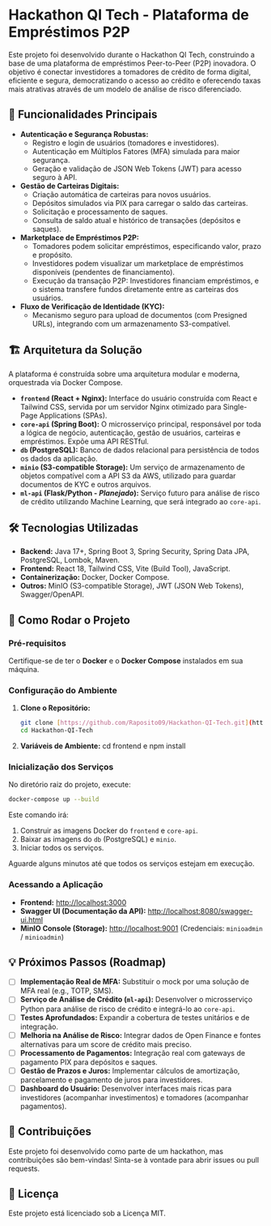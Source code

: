 # Hackathon QI Tech - Plataforma de Empréstimos P2P

Este projeto foi desenvolvido durante o Hackathon QI Tech, construindo a base de uma plataforma de empréstimos Peer-to-Peer (P2P) inovadora. O objetivo é conectar investidores a tomadores de crédito de forma digital, eficiente e segura, democratizando o acesso ao crédito e oferecendo taxas mais atrativas através de um modelo de análise de risco diferenciado.

## 🚀 Funcionalidades Principais

* **Autenticação e Segurança Robustas:**
    * Registro e login de usuários (tomadores e investidores).
    * Autenticação em Múltiplos Fatores (MFA) simulada para maior segurança.
    * Geração e validação de JSON Web Tokens (JWT) para acesso seguro à API.
* **Gestão de Carteiras Digitais:**
    * Criação automática de carteiras para novos usuários.
    * Depósitos simulados via PIX para carregar o saldo das carteiras.
    * Solicitação e processamento de saques.
    * Consulta de saldo atual e histórico de transações (depósitos e saques).
* **Marketplace de Empréstimos P2P:**
    * Tomadores podem solicitar empréstimos, especificando valor, prazo e propósito.
    * Investidores podem visualizar um marketplace de empréstimos disponíveis (pendentes de financiamento).
    * Execução da transação P2P: Investidores financiam empréstimos, e o sistema transfere fundos diretamente entre as carteiras dos usuários.
* **Fluxo de Verificação de Identidade (KYC):**
    * Mecanismo seguro para upload de documentos (com Presigned URLs), integrando com um armazenamento S3-compatível.

## 🏗️ Arquitetura da Solução

A plataforma é construída sobre uma arquitetura modular e moderna, orquestrada via Docker Compose.

* **`frontend` (React + Nginx):** Interface do usuário construída com React e Tailwind CSS, servida por um servidor Nginx otimizado para Single-Page Applications (SPAs).
* **`core-api` (Spring Boot):** O microsserviço principal, responsável por toda a lógica de negócio, autenticação, gestão de usuários, carteiras e empréstimos. Expõe uma API RESTful.
* **`db` (PostgreSQL):** Banco de dados relacional para persistência de todos os dados da aplicação.
* **`minio` (S3-compatible Storage):** Um serviço de armazenamento de objetos compatível com a API S3 da AWS, utilizado para guardar documentos de KYC e outros arquivos.
* **`ml-api` (Flask/Python - *Planejado*):** Serviço futuro para análise de risco de crédito utilizando Machine Learning, que será integrado ao `core-api`.

## 🛠️ Tecnologias Utilizadas

* **Backend:** Java 17+, Spring Boot 3, Spring Security, Spring Data JPA, PostgreSQL, Lombok, Maven.
* **Frontend:** React 18, Tailwind CSS, Vite (Build Tool), JavaScript.
* **Containerização:** Docker, Docker Compose.
* **Outros:** MinIO (S3-compatible Storage), JWT (JSON Web Tokens), Swagger/OpenAPI.

## 🚀 Como Rodar o Projeto

### Pré-requisitos

Certifique-se de ter o **Docker** e o **Docker Compose** instalados em sua máquina.

### Configuração do Ambiente

1.  **Clone o Repositório:**
    ```bash
    git clone [https://github.com/Raposito09/Hackathon-QI-Tech.git](https://github.com/Raposito09/Hackathon-QI-Tech.git)
    cd Hackathon-QI-Tech
    ```
2.  **Variáveis de Ambiente:**
    cd frontend e npm install

### Inicialização dos Serviços

No diretório raiz do projeto, execute:

```bash
docker-compose up --build
```

Este comando irá:
1.  Construir as imagens Docker do `frontend` e `core-api`.
2.  Baixar as imagens do `db` (PostgreSQL) e `minio`.
3.  Iniciar todos os serviços.

Aguarde alguns minutos até que todos os serviços estejam em execução.

### Acessando a Aplicação

* **Frontend:** [http://localhost:3000](http://localhost:3000)
* **Swagger UI (Documentação da API):** [http://localhost:8080/swagger-ui.html](http://localhost:8080/swagger-ui.html)
* **MinIO Console (Storage):** [http://localhost:9001](http://localhost:9001) (Credenciais: `minioadmin` / `minioadmin`)

## 💡 Próximos Passos (Roadmap)

-   [ ] **Implementação Real de MFA:** Substituir o mock por uma solução de MFA real (e.g., TOTP, SMS).
-   [ ] **Serviço de Análise de Crédito (`ml-api`):** Desenvolver o microsserviço Python para análise de risco de crédito e integrá-lo ao `core-api`.
-   [ ] **Testes Aprofundados:** Expandir a cobertura de testes unitários e de integração.
-   [ ] **Melhoria na Análise de Risco:** Integrar dados de Open Finance e fontes alternativas para um score de crédito mais preciso.
-   [ ] **Processamento de Pagamentos:** Integração real com gateways de pagamento PIX para depósitos e saques.
-   [ ] **Gestão de Prazos e Juros:** Implementar cálculos de amortização, parcelamento e pagamento de juros para investidores.
-   [ ] **Dashboard do Usuário:** Desenvolver interfaces mais ricas para investidores (acompanhar investimentos) e tomadores (acompanhar pagamentos).

## 🤝 Contribuições

Este projeto foi desenvolvido como parte de um hackathon, mas contribuições são bem-vindas! Sinta-se à vontade para abrir issues ou pull requests.

## 📄 Licença

Este projeto está licenciado sob a Licença MIT.